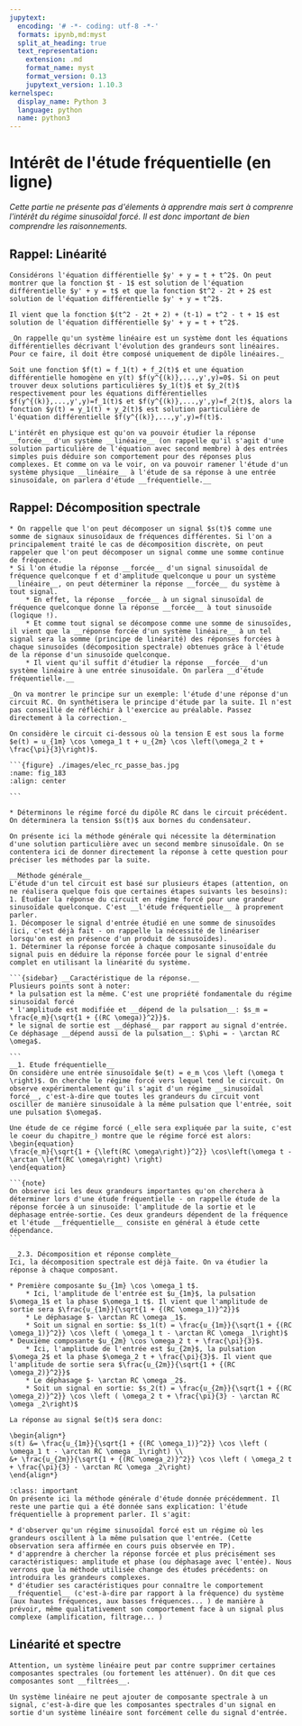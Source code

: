 ```yaml
---
jupytext:
  encoding: '# -*- coding: utf-8 -*-'
  formats: ipynb,md:myst
  split_at_heading: true
  text_representation:
    extension: .md
    format_name: myst
    format_version: 0.13
    jupytext_version: 1.10.3
kernelspec:
  display_name: Python 3
  language: python
  name: python3
---
```

# Intérêt de l'étude fréquentielle (en ligne)
_Cette partie ne présente pas d'élements à apprendre mais sert à comprenre l'intérêt du régime sinusoïdal forcé. Il est donc important de bien comprendre les raisonnements._

## Rappel: Linéarité
````{sidebar} Exemple
Considérons l'équation différentielle $y' + y = t + t^2$. On peut montrer que la fonction $t - 1$ est solution de l'équation différentielle $y' + y = t$ et que la fonction $t^2 - 2t + 2$ est solution de l'équation différentielle $y' + y = t^2$.

Il vient que la fonction $(t^2 - 2t + 2) + (t-1) = t^2 - t + 1$ est solution de l'équation différentielle $y' + y = t + t^2$.
````
````{topic} __Principe de linéarité__  
_On rappelle qu'un système linéaire est un système dont les équations différentielles décrivant l'évolution des grandeurs sont linéaires. Pour ce faire, il doit être composé uniquement de dipôle linéaires._

Soit une fonction $f(t) = f_1(t) + f_2(t)$ et une équation différentielle homogène en y(t) $f(y^{(k)},...,y',y)=0$. Si on peut trouver deux solutions particulières $y_1(t)$ et $y_2(t)$ respectivement pour les équations différentielles $f(y^{(k)},...,y',y)=f_1(t)$ et $f(y^{(k)},...,y',y)=f_2(t)$, alors la fonction $y(t) = y_1(t) + y_2(t)$ est solution particulière de l'équation différentielle $f(y^{(k)},...,y',y)=f(t)$.
````

````{topic} __Intérêt en physique__
L'intérêt en physique est qu'on va pouvoir étudier la réponse __forcée__ d'un système __linéaire__ (on rappelle qu'il s'agit d'une solution particulière de l'équation avec second membre) à des entrées simples puis déduire son comportement pour des réponses plus complexes. Et comme on va le voir, on va pouvoir ramener l'étude d'un système physique __linéaire__ à l'étude de sa réponse à une entrée sinusoïdale, on parlera d'étude __fréquentielle.__
````

## Rappel: Décomposition spectrale


````{topic} __Etude fréquentielle.__
* On rappelle que l'on peut décomposer un signal $s(t)$ comme une somme de signaux sinusoïdaux de fréquences différentes. Si l'on a principalement traité le cas de décomposition discrète, on peut rappeler que l'on peut décomposer un signal comme une somme continue de fréquence.
* Si l'on étudie la réponse __forcée__ d'un signal sinusoïdal de fréquence quelconque f et d'amplitude quelconque u pour un système __linéaire__, on peut déterminer la réponse __forcée__ du système à tout signal.
    * En effet, la réponse __forcée__ à un signal sinusoïdal de fréquence quelconque donne la réponse __forcée__ à tout sinusoïde (logique !).
    * Et comme tout signal se décompose comme une somme de sinusoïdes, il vient que la __réponse forcée d'un système linéaire__ à un tel signal sera la somme (principe de linéarité) des réponses forcées à chaque sinusoïdes (décomposition spectrale) obtenues grâce à l'étude de la réponse d'un sinusoïde quelconque.
    * Il vient qu'il suffit d'étudier la réponse __forcée__ d'un système linéaire à une entrée sinusoïdale. On parlera __d'étude fréquentielle.__
````

````{topic} Exemple
_On va montrer le principe sur un exemple: l'étude d'une réponse d'un circuit RC. On synthétisera le principe d'étude par la suite. Il n'est pas conseillé de réfléchir à l'exercice au préalable. Passez directement à la correction._

On considère le circuit ci-dessous où la tension E est sous la forme $e(t) = u_{1m} \cos \omega_1 t + u_{2m} \cos \left(\omega_2 t + \frac{\pi}{3}\right)$.

```{figure} ./images/elec_rc_passe_bas.jpg
:name: fig_183
:align: center

```

* Déterminons le régime forcé du dipôle RC dans le circuit précédent. On déterminera la tension $s(t)$ aux bornes du condensateur.
````
````{topic} Méthode de résolution
On présente ici la méthode générale qui nécessite la détermination d'une solution particulière avec un second membre sinusoïdale. On se contentera ici de donner directement la réponse à cette question pour préciser les méthodes par la suite.

__Méthode générale__  
L'étude d'un tel circuit est basé sur plusieurs étapes (attention, on ne réalisera quelque fois que certaines étapes suivants les besoins):
1. Étudier la réponse du circuit en régime forcé pour une grandeur sinusoïdale quelconque. C'est __l'étude fréquentielle__ à proprement parler.
1. Décomposer le signal d'entrée étudié en une somme de sinusoïdes (ici, c'est déjà fait - on rappelle la nécessité de linéariser lorsqu'on est en présence d'un produit de sinusoïdes).
1. Déterminer la réponse forcée à chaque composante sinusoïdale du signal puis en déduire la réponse forcée pour le signal d'entrée complet en utilisant la linéarité du système.

```{sidebar} __Caractéristique de la réponse.__  
Plusieurs points sont à noter:
* la pulsation est la même. C'est une propriété fondamentale du régime sinusoïdal forcé
* l'amplitude est modifiée et __dépend de la pulsation__: $s_m = \frac{e_m}{\sqrt{1 + {(RC \omega)}^2}}$.
* le signal de sortie est __déphasé__ par rapport au signal d'entrée. Ce déphasage __dépend aussi de la pulsation__: $\phi = - \arctan RC \omega$.

```
__1. Etude fréquentielle__  
On considère une entrée sinusoïdale $e(t) = e_m \cos \left (\omega t \right)$. On cherche le régime forcé vers lequel tend le circuit. On observe expérimentalement qu'il s'agit d'un régime __sinusoïdal forcé__, c'est-à-dire que toutes les grandeurs du circuit vont osciller de manière sinusoïdale à la même pulsation que l'entrée, soit une pulsation $\omega$.

Une étude de ce régime forcé (_elle sera expliquée par la suite, c'est le coeur du chapitre_) montre que le régime forcé est alors:
\begin{equation}
\frac{e_m}{\sqrt{1 + {\left(RC \omega\right)}^2}} \cos\left(\omega t - \arctan \left(RC \omega\right) \right)
\end{equation}

```{note}
On observe ici les deux grandeurs importantes qu'on cherchera à déterminer lors d'une étude fréquentielle - on rappelle étude de la réponse forcée à un sinusoïde: l'amplitude de la sortie et le déphasage entrée-sortie. Ces deux grandeurs dépendent de la fréquence et l'étude __fréquentielle__ consiste en général à étude cette dépendance.
```

__2.3. Décomposition et réponse complète__  
Ici, la décomposition spectrale est déjà faite. On va étudier la réponse à chaque composant.

* Première composante $u_{1m} \cos \omega_1 t$.
    * Ici, l'amplitude de l'entrée est $u_{1m}$, la pulsation $\omega_1$ et la phase $\omega_1 t$. Il vient que l'amplitude de sortie sera $\frac{u_{1m}}{\sqrt{1 + {(RC \omega_1)}^2}}$
    * Le déphasage $- \arctan RC \omega _1$.
    * Soit un signal en sortie: $s_1(t) = \frac{u_{1m}}{\sqrt{1 + {(RC \omega_1)}^2}} \cos \left ( \omega_1 t - \arctan RC \omega _1\right)$
* Deuxième composante $u_{2m} \cos \omega_2 t + \frac{\pi}{3}$. 
    * Ici, l'amplitude de l'entrée est $u_{2m}$, la pulsation $\omega_2$ et la phase $\omega_2 t + \frac{\pi}{3}$. Il vient que l'amplitude de sortie sera $\frac{u_{2m}}{\sqrt{1 + {(RC \omega_2)}^2}}$ 
    * Le déphasage $- \arctan RC \omega _2$.
    * Soit un signal en sortie: $s_2(t) = \frac{u_{2m}}{\sqrt{1 + {(RC \omega_2)}^2}} \cos \left ( \omega_2 t + \frac{\pi}{3} - \arctan RC \omega _2\right)$

La réponse au signal $e(t)$ sera donc:

\begin{align*}
s(t) &= \frac{u_{1m}}{\sqrt{1 + {(RC \omega_1)}^2}} \cos \left ( \omega_1 t - \arctan RC \omega _1\right) \\
&+ \frac{u_{2m}}{\sqrt{1 + {(RC \omega_2)}^2}} \cos \left ( \omega_2 t + \frac{\pi}{3} - \arctan RC \omega _2\right)
\end{align*}
````

````{admonition} Bilan
:class: important
On présente ici la méthode générale d'étude donnée précédemment. Il reste une partie qui a été donnée sans explication: l'étude fréquentielle à proprement parler. Il s'agit:

* d'observer qu'un régime sinusoïdal forcé est un régime où les grandeurs oscillent à la même pulsation que l'entrée. (Cette observation sera affirmée en cours puis observée en TP).
* d'apprendre à chercher la réponse forcée et plus précisément ses caractéristiques: amplitude et phase (ou déphasage avec l'entée). Nous verrons que la méthode utilisée change des études précédents: on introduira les grandeurs complexes.
* d'étudier ses caractéristiques pour connaître le comportement __fréquentiel__ (c'est-à-dire par rapport à la fréquence) du système (aux hautes fréquences, aux basses fréquences... ) de manière à prévoir, même qualitativement son comportement face à un signal plus complexe (amplification, filtrage... )
````

## Linéarité et spectre

````{margin} Filtrage
Attention, un système linéaire peut par contre supprimer certaines composantes spectrales (ou fortement les atténuer). On dit que ces composantes sont __filtrées__.
````
````{important} __Linéarité et spectre__
Un système linéaire ne peut ajouter de composante spectrale à un signal, c'est-à-dire que les composantes spectrales d'un signal en sortie d'un système linéaire sont forcément celle du signal d'entrée.
````